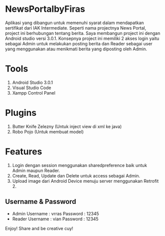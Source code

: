 # NewsPortalbyFiras

Aplikasi yang dibangun untuk memenuhi syarat dalam mendapatkan sertifikat dari IAK Intermediate. 
Seperti nama projectnya News Portal, project ini berhubungan tentang berita. 
Saya membangun project ini dengan Android studio versi 3.0.1. Konsepnya project ini memiliki 2 akses login yaitu sebagai 
Admin untuk melakukan posting berita dan Reader sebagai user yang menggunakan atau menikmati berita yang diposting oleh Admin.

# Tools
1. Android Studio 3.0.1
2. Visual Studio Code
3. Xampp Control Panel

# Plugins
1. Butter Knife Zelezny (Untuk inject view di xml ke java)
2. Robo Pojo (Untuk membuat model)

# Features
1. Login dengan session menggunakan sharedpreference baik untuk Admin maupun Reader.
2. Create, Read, Update dan Delete untuk access sebagai Admin.
3. Upload image dari Android Device menuju server menggunakan Retrofit 2.

## Username & Password ##
* Admin
Username : vrras
Password : 12345
* Reader
Username : vian
Password : 12345

Enjoy! Share and be creative cuy!
